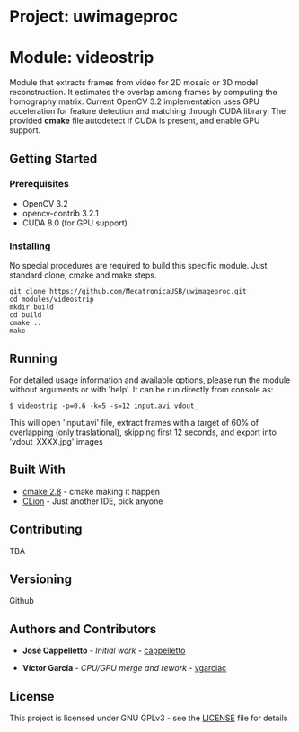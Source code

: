 # Project: uwimageproc
# Module: videostrip

Module that extracts frames from video for 2D mosaic or 3D model reconstruction. It estimates the overlap among frames by computing the homography matrix. Current OpenCV 3.2 implementation uses GPU acceleration for feature detection and matching through CUDA library.
The provided **cmake** file autodetect if CUDA is present, and enable GPU support.

## Getting Started



### Prerequisites

* OpenCV 3.2
* opencv-contrib 3.2.1
* CUDA 8.0 (for GPU support)

### Installing

No special procedures are required to build this specific module. Just standard clone, cmake and make steps.

```
git clone https://github.com/MecatronicaUSB/uwimageproc.git
cd modules/videostrip
mkdir build
cd build
cmake ..
make
```

## Running 

For detailed usage information and available options, please run the module without arguments or with 'help'. It can be run directly from console as:


```
$ videostrip -p=0.6 -k=5 -s=12 input.avi vdout_
```

This will open 'input.avi' file, extract frames with a target of 60% of overlapping (only traslational), skipping first 12 seconds, and export into 'vdout_XXXX.jpg' images


## Built With
* [cmake 2.8](https://cmake.org/) - cmake making it happen
* [CLion](https://www.jetbrains.com/clion/) - Just another IDE, pick anyone

## Contributing

TBA

## Versioning

Github

## Authors and Contributors

* **José Cappelletto** - *Initial work* - [cappelletto](https://github.com/cappelletto)

* **Víctor García** - *CPU/GPU merge and rework* - [vgarciac](https://github.com/vgarciac)

## License

This project is licensed under GNU GPLv3 - see the [LICENSE](LICENSE) file for details

